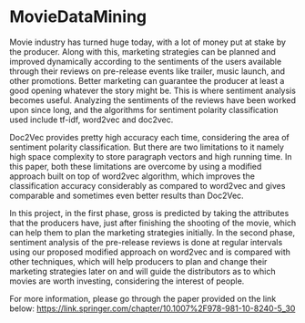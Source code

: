 # MovieDataMining

Movie industry has turned huge today, with a lot of money put at stake by the producer. Along with this, marketing strategies can be planned and improved dynamically according to the sentiments of the users available through their reviews on pre-release events like trailer, music launch, and other promotions. Better marketing can guarantee the producer at least a good opening whatever the story might be. This is where sentiment analysis becomes useful. Analyzing the sentiments of the reviews have been worked upon since long, and the algorithms for sentiment polarity classification used include tf-idf, word2vec and doc2vec.

Doc2Vec provides pretty high accuracy each time, considering the area of sentiment polarity classification. But there are two limitations to it namely high space complexity to store paragraph vectors and high running time. In this paper, both these limitations are overcome by using a modified approach built on top of word2vec algorithm, which improves the classification accuracy considerably as compared to word2vec and gives comparable and sometimes even better results than Doc2Vec.

In this project, in the first phase, gross is predicted by taking the attributes that the producers have, just after finishing the shooting of the movie, which can help them to plan the marketing strategies initially. In the second phase, sentiment analysis of the pre-release reviews is done at regular intervals using our proposed modified approach on word2vec and is compared with other techniques, which will help producers to plan and change their marketing strategies later on and will guide the distributors as to which movies are worth investing, considering the interest of people.

For more information, please go through the paper provided on the link below:
https://link.springer.com/chapter/10.1007%2F978-981-10-8240-5_30